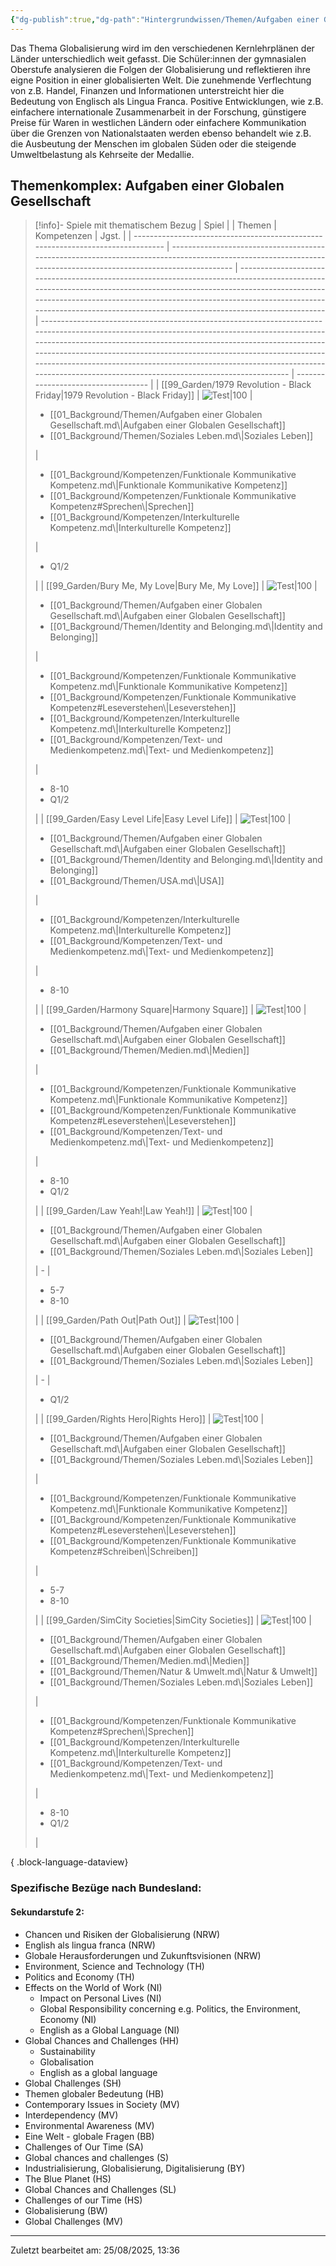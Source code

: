 ```yaml
---
{"dg-publish":true,"dg-path":"Hintergrundwissen/Themen/Aufgaben einer Globalen Gesellschaft.md","permalink":"/hintergrundwissen/themen/aufgaben-einer-globalen-gesellschaft/","tags":["topic"],"noteIcon":"2"}
---
```


Das Thema Globalisierung wird im den verschiedenen Kernlehrplänen der Länder unterschiedlich weit gefasst. Die Schüler:innen der gymnasialen Oberstufe analysieren die Folgen der Globalisierung und reflektieren ihre eigne Position in einer globalisierten Welt.  Die zunehmende Verflechtung von z.B. Handel, Finanzen und Informationen unterstreicht hier die Bedeutung von Englisch als Lingua Franca. Positive Entwicklungen, wie z.B. einfachere internationale Zusammenarbeit in der Forschung, günstigere Preise für Waren in westlichen Ländern oder einfachere Kommunikation über die Grenzen von Nationalstaaten werden ebenso behandelt wie z.B. die Ausbeutung der Menschen im globalen Süden oder die steigende Umweltbelastung als Kehrseite der Medallie. 
## Themenkomplex: Aufgaben einer Globalen Gesellschaft
>[!info]- Spiele mit thematischem Bezug
> | Spiel                                                                           |                                                                                                                                                                 | Themen                                                                                                                                                                                                                                                                                                                | Kompetenzen                                                                                                                                                                                                                                                                                                                                                                                                                           | Jgst.                               |
> | ------------------------------------------------------------------------------- | --------------------------------------------------------------------------------------------------------------------------------------------------------------- | --------------------------------------------------------------------------------------------------------------------------------------------------------------------------------------------------------------------------------------------------------------------------------------------------------------------- | ------------------------------------------------------------------------------------------------------------------------------------------------------------------------------------------------------------------------------------------------------------------------------------------------------------------------------------------------------------------------------------------------------------------------------------- | ----------------------------------- |
> | [[99_Garden/1979 Revolution - Black Friday\|1979 Revolution - Black Friday]] | ![Test\|100](https://shared.akamai.steamstatic.com/store_item_assets/steam/apps/388320/capsule_616x353.jpg?t=1588171622)                                        | <ul><li>[[01_Background/Themen/Aufgaben einer Globalen Gesellschaft.md\\|Aufgaben einer Globalen Gesellschaft]]</li><li>[[01_Background/Themen/Soziales Leben.md\\|Soziales Leben]]</li></ul>                                                                                                                         | <ul><li>[[01_Background/Kompetenzen/Funktionale Kommunikative Kompetenz.md\\|Funktionale Kommunikative Kompetenz]]</li><li>[[01_Background/Kompetenzen/Funktionale Kommunikative Kompetenz#Sprechen\\|Sprechen]]</li><li>[[01_Background/Kompetenzen/Interkulturelle Kompetenz.md\\|Interkulturelle Kompetenz]]</li></ul>                                                                                                          | <ul><li>Q1/2</li></ul>              |
> | [[99_Garden/Bury Me, My Love\|Bury Me, My Love]]                             | ![Test\|100](https://images.igdb.com/igdb/image/upload/t_cover_big/co3r4y.webp)                                                                                 | <ul><li>[[01_Background/Themen/Aufgaben einer Globalen Gesellschaft.md\\|Aufgaben einer Globalen Gesellschaft]]</li><li>[[01_Background/Themen/Identity and Belonging.md\\|Identity and Belonging]]</li></ul>                                                                                                         | <ul><li>[[01_Background/Kompetenzen/Funktionale Kommunikative Kompetenz.md\\|Funktionale Kommunikative Kompetenz]]</li><li>[[01_Background/Kompetenzen/Funktionale Kommunikative Kompetenz#Leseverstehen\\|Leseverstehen]]</li><li>[[01_Background/Kompetenzen/Interkulturelle Kompetenz.md\\|Interkulturelle Kompetenz]]</li><li>[[01_Background/Kompetenzen/Text- und Medienkompetenz.md\\|Text- und Medienkompetenz]]</li></ul> | <ul><li>8-10</li><li>Q1/2</li></ul> |
> | [[99_Garden/Easy Level Life\|Easy Level Life]]                               | ![Test\|100](https://img.itch.zone/aW1hZ2UvNzU0NDYvMzQ5NjA5LmdpZg==/794x1000/2QcqJx.gif)                                                                        | <ul><li>[[01_Background/Themen/Aufgaben einer Globalen Gesellschaft.md\\|Aufgaben einer Globalen Gesellschaft]]</li><li>[[01_Background/Themen/Identity and Belonging.md\\|Identity and Belonging]]</li><li>[[01_Background/Themen/USA.md\\|USA]]</li></ul>                                                           | <ul><li>[[01_Background/Kompetenzen/Interkulturelle Kompetenz.md\\|Interkulturelle Kompetenz]]</li><li>[[01_Background/Kompetenzen/Text- und Medienkompetenz.md\\|Text- und Medienkompetenz]]</li></ul>                                                                                                                                                                                                                               | <ul><li>8-10</li></ul>              |
> | [[99_Garden/Harmony Square\|Harmony Square]]                                 | ![Test\|100](https://games-im-unterricht.de/sites/default/files/styles/game_bild_cropped_480x270/public/spielbilder/Harmony%20Square%20Logo.PNG?itok=ueAAXUbs)  | <ul><li>[[01_Background/Themen/Aufgaben einer Globalen Gesellschaft.md\\|Aufgaben einer Globalen Gesellschaft]]</li><li>[[01_Background/Themen/Medien.md\\|Medien]]</li></ul>                                                                                                                                         | <ul><li>[[01_Background/Kompetenzen/Funktionale Kommunikative Kompetenz.md\\|Funktionale Kommunikative Kompetenz]]</li><li>[[01_Background/Kompetenzen/Funktionale Kommunikative Kompetenz#Leseverstehen\\|Leseverstehen]]</li><li>[[01_Background/Kompetenzen/Text- und Medienkompetenz.md\\|Text- und Medienkompetenz]]</li></ul>                                                                                                | <ul><li>8-10</li><li>Q1/2</li></ul> |
> | [[99_Garden/Law Yeah!\|Law Yeah!]]                                           | ![Test\|100](https://cdn.sheffield.ac.uk/sites/default/files/styles/two_thirds_2x/public/2025-04/Screenshot%202025-04-23%20at%2009.09.18.png.jpg?itok=VPSK4sUJ) | <ul><li>[[01_Background/Themen/Aufgaben einer Globalen Gesellschaft.md\\|Aufgaben einer Globalen Gesellschaft]]</li><li>[[01_Background/Themen/Soziales Leben.md\\|Soziales Leben]]</li></ul>                                                                                                                         | \-                                                                                                                                                                                                                                                                                                                                                                                                                                    | <ul><li>5-7</li><li>8-10</li></ul>  |
> | [[99_Garden/Path Out\|Path Out]]                                             | ![Test\|100](https://www.stiftung-digitale-spielekultur.de/app/uploads/2022/06/Path_Out.png)                                                                    | <ul><li>[[01_Background/Themen/Aufgaben einer Globalen Gesellschaft.md\\|Aufgaben einer Globalen Gesellschaft]]</li><li>[[01_Background/Themen/Soziales Leben.md\\|Soziales Leben]]</li></ul>                                                                                                                         | \-                                                                                                                                                                                                                                                                                                                                                                                                                                    | <ul><li>Q1/2</li></ul>              |
> | [[99_Garden/Rights Hero\|Rights Hero]]                                       | ![Test\|100](https://rightshero.eu/wp-content/uploads/2022/12/317944317_519280126921512_2755266459301388279_n.png)                                              | <ul><li>[[01_Background/Themen/Aufgaben einer Globalen Gesellschaft.md\\|Aufgaben einer Globalen Gesellschaft]]</li><li>[[01_Background/Themen/Soziales Leben.md\\|Soziales Leben]]</li></ul>                                                                                                                         | <ul><li>[[01_Background/Kompetenzen/Funktionale Kommunikative Kompetenz.md\\|Funktionale Kommunikative Kompetenz]]</li><li>[[01_Background/Kompetenzen/Funktionale Kommunikative Kompetenz#Leseverstehen\\|Leseverstehen]]</li><li>[[01_Background/Kompetenzen/Funktionale Kommunikative Kompetenz#Schreiben\\|Schreiben]]</li></ul>                                                                                            | <ul><li>5-7</li><li>8-10</li></ul>  |
> | [[99_Garden/SimCity Societies\|SimCity Societies]]                           | ![Test\|100](https://assetsio.gnwcdn.com/co1ufe.jpg?width=1200&height=1200&fit=bounds&quality=70&format=jpg&auto=webp)                                          | <ul><li>[[01_Background/Themen/Aufgaben einer Globalen Gesellschaft.md\\|Aufgaben einer Globalen Gesellschaft]]</li><li>[[01_Background/Themen/Medien.md\\|Medien]]</li><li>[[01_Background/Themen/Natur & Umwelt.md\\|Natur & Umwelt]]</li><li>[[01_Background/Themen/Soziales Leben.md\\|Soziales Leben]]</li></ul> | <ul><li>[[01_Background/Kompetenzen/Funktionale Kommunikative Kompetenz#Sprechen\\|Sprechen]]</li><li>[[01_Background/Kompetenzen/Interkulturelle Kompetenz.md\\|Interkulturelle Kompetenz]]</li><li>[[01_Background/Kompetenzen/Text- und Medienkompetenz.md\\|Text- und Medienkompetenz]]</li></ul>                                                                                                                              | <ul><li>8-10</li><li>Q1/2</li></ul> |
> 
{ .block-language-dataview}
### Spezifische Bezüge nach Bundesland: 
#### Sekundarstufe 2:
- Chancen und Risiken der Globalisierung (NRW)
- English als lingua franca (NRW)
- Globale Herausforderungen und Zukunftsvisionen (NRW)
- Environment, Science and Technology (TH)
- Politics and Economy (TH) 
- Effects on the World of Work (NI)
	- Impact on Personal Lives (NI)
	- Global Responsibility concerning e.g. Politics, the Environment, Economy (NI)
	- English as a Global Language (NI)
- Global Chances and Challenges (HH)
	- Sustainability
	- Globalisation
	- English as a global language
- Global Challenges (SH)
- Themen globaler Bedeutung (HB)
- Contemporary Issues in Society (MV)
- Interdependency (MV)
- Environmental Awareness (MV)
- Eine Welt - globale Fragen (BB)
- Challenges of Our Time (SA)
- Global chances and challenges (S)
- Industrialisierung, Globalisierung, Digitalisierung (BY)
- The Blue Planet (HS)
- Global Chances and Challenges (SL)
- Challenges of our Time (HS)
- Globalisierung (BW)
- Global Challenges (MV)

---
Zuletzt bearbeitet am: 25/08/2025, 13:36